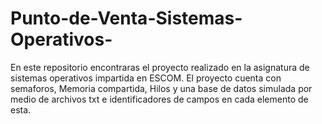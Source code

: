 # Punto-de-Venta-Sistemas-Operativos-
En este repositorio encontraras el proyecto realizado en la asignatura de sistemas operativos impartida en ESCOM.
El proyecto cuenta con semaforos, Memoria compartida, Hilos y una base de datos simulada por medio de archivos txt e identificadores de campos en cada elemento de esta. 
